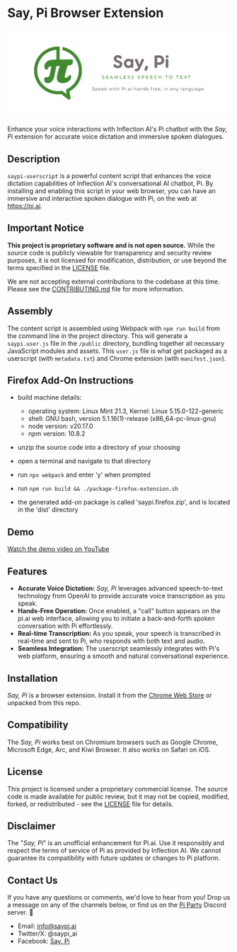 # Say, Pi Browser Extension

<img src="public/logos/marquee.png" alt="SayPi Logo" width="600">

Enhance your voice interactions with Inflection AI's Pi chatbot with the _Say, Pi_ extension for accurate voice dictation and immersive spoken dialogues.

## Description

`saypi-userscript` is a powerful content script that enhances the voice dictation capabilities of Inflection AI's conversational AI chatbot, Pi. By installing and enabling this script in your web browser, you can have an immersive and interactive spoken dialogue with Pi, on the web at https://pi.ai.

## Important Notice

**This project is proprietary software and is not open source.** While the source code is publicly viewable for transparency and security review purposes, it is not licensed for modification, distribution, or use beyond the terms specified in the [LICENSE](LICENSE) file.

We are not accepting external contributions to the codebase at this time. Please see the [CONTRIBUTING.md](CONTRIBUTING.md) file for more information.

## Assembly

The content script is assembled using Webpack with `npm run build` from the command line in the project directory. This will generate a `saypi.user.js` file in the `/public` directory, bundling together all necessary JavaScript modules and assets.
This `user.js` file is what get packaged as a userscript (with `metadata.txt`) and Chrome extension (with `manifest.json`).

## Firefox Add-On Instructions

 - build machine details:
   - operating system: Linux Mint 21.3, Kernel: Linux 5.15.0-122-generic
   - shell: GNU bash, version 5.1.16(1)-release (x86_64-pc-linux-gnu)
   - node version: v20.17.0
   - npm version: 10.8.2

 - unzip the source code into a directory of your choosing
 - open a terminal and navigate to that directory
 - run `npx webpack` and enter 'y' when prompted
 - run `npm run build && ./package-firefox-extension.sh`
 - the generated add-on package is called 'saypi.firefox.zip', and is located in the 'dist' directory

## Demo

[Watch the demo video on YouTube](https://youtu.be/siJAj879ii4)

## Features

- **Accurate Voice Dictation:** _Say, Pi_ leverages advanced speech-to-text technology from OpenAI to provide accurate voice transcription as you speak.
- **Hands-Free Operation:** Once enabled, a "call" button appears on the pi.ai web interface, allowing you to initiate a back-and-forth spoken conversation with Pi effortlessly.
- **Real-time Transcription:** As you speak, your speech is transcribed in real-time and sent to Pi, who responds with both text and audio.
- **Seamless Integration:** The userscript seamlessly integrates with Pi's web platform, ensuring a smooth and natural conversational experience.

## Installation

_Say, Pi_ is a browser extension. Install it from the [Chrome Web Store](https://chromewebstore.google.com/detail/say-pi/glhhgglpalmjjkoiigojligncepccdei?hl=en) or unpacked from this repo.

## Compatibility

The _Say, Pi_ works best on Chromium browsers such as Google Chrome, Microsoft Edge, Arc, and Kiwi Browser.
It also works on Safari on iOS.

## License

This project is licensed under a proprietary commercial license. The source code is made available for public review, but it may not be copied, modified, forked, or redistributed - see the [LICENSE](LICENSE) file for details.

## Disclaimer

The "_Say, Pi_" is an unofficial enhancement for Pi.ai. Use it responsibly and respect the terms of service of Pi as provided by Inflection AI. We cannot guarantee its compatibility with future updates or changes to Pi platform.

## Contact Us

If you have any questions or comments, we'd love to hear from you! Drop us a message on any of the channels below, or find us on the [Pi Party](https://pi.ai/discord) Discord server. 🥧

- Email: info@saypi.ai
- Twitter/X: @saypi_ai
- Facebook: [Say, Pi](https://www.facebook.com/profile.php?id=61554182755176)
